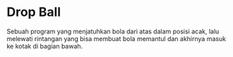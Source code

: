 # Drop Ball
Sebuah program yang menjatuhkan bola dari atas dalam posisi acak, lalu melewati rintangan yang bisa membuat bola memantul dan akhirnya masuk ke kotak di bagian bawah.
